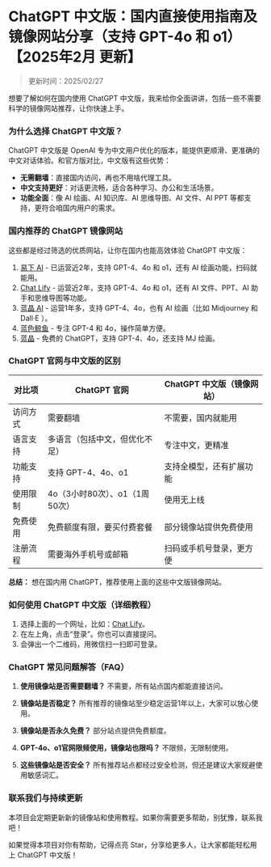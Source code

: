 # ChatGPT 中文版：国内直接使用指南及镜像网站分享（支持 GPT-4o 和 o1）【2025年2月 更新】

>更新时间：2025/02/27

想要了解如何在国内使用 ChatGPT 中文版，我来给你全面讲讲，包括一些不需要科学的镜像网站推荐，让你快速上手。

### 为什么选择 ChatGPT 中文版？
ChatGPT 中文版是 OpenAI 专为中文用户优化的版本，能提供更顺滑、更准确的中文对话体验。和官方版对比，中文版有这些优势：

- **无需翻墙**：直接国内访问，再也不用啥代理工具。
- **中文支持更好**：对话更流畅，适合各种学习、办公和生活场景。
- **功能全面**：像 AI 绘画、AI 知识库、AI 思维导图、AI 文件、AI PPT 等都支持，更符合咱国内用户的需求。

### 国内推荐的 ChatGPT 镜像网站
这些都是经过筛选的优质网站，让你在国内也能高效体验 ChatGPT 中文版：

1. [易下 AI](https://www.yixiaai.com/) - 已运营近2年，支持 GPT-4、4o 和 o1，还有 AI 绘画功能，扫码就能用。
2. [Chat Lify](https://chat.lify.vip/) - 运营近2年，支持 GPT-4、4o 和 o1，还有 AI 文件、PPT、AI 助手和思维导图等功能。
3. [蓝晶 AI](https://guide1.lanjing.ai/) - 运营1年多，支持 GPT-4、4o，也有 AI 绘画（比如 Midjourney 和 Dall·E ）。
4. [蓝色鲸鱼](https://ai.lansejingyu.com/) - 专注 GPT-4 和 4o，操作简单方便。
5. [蓝晶](https://lanjing.ai/) - 免费的 ChatGPT，支持 GPT-4、4o，还支持 MJ 绘画。

### ChatGPT 官网与中文版的区别
| 对比项 | ChatGPT 官网 | ChatGPT 中文版（镜像网站） |
| ------ | ------------- | -------------------------- |
| 访问方式 | 需要翻墙 | 不需要，国内就能用 |
| 语言支持 | 多语言（包括中文，但优化不足） | 专注中文，更精准 |
| 功能支持 | 支持 GPT-4、4o、o1 | 支持全模型，还有扩展功能 |
| 使用限制 | 4o（3小时80次）、o1（1周50次） | 使用无上线 |
| 免费使用 | 免费额度有限，要买付费套餐 | 部分镜像站提供免费使用 |
| 注册流程 | 需要海外手机号或邮箱 | 扫码或手机号登录，更方便 |

**总结：** 想在国内用 ChatGPT，推荐使用上面的这些中文版镜像网站。

### 如何使用 ChatGPT 中文版（详细教程）
1. 选择上面的一个网址，比如：[Chat Lify](https://chat.lify.vip/)。
2. 在左上角，点击“登录”。你也可以直接提问。
3. 会弹出一个二维码，用微信扫一扫即可登录。

### ChatGPT 常见问题解答（FAQ）
1. **使用镜像站是否需要翻墙？**
   不需要，所有站点国内都能直接访问。

2. **镜像站是否稳定？**
   所有推荐的镜像站至少稳定运营1年以上，大家可以放心使用。

3. **镜像站是否永久免费？**
   部分站点提供免费额度。

4. **GPT-4o、o1官网限频使用，镜像站也限吗？**
   不限频，无限制使用。

5. **这些镜像站是否安全？**
   所有推荐站点都经过安全检测，但还是建议大家规避使用敏感词汇。

### 联系我们与持续更新
本项目会定期更新新的镜像站和使用教程。如果你需要更多帮助，别犹豫，联系我吧！

如果觉得本项目对你有帮助，记得点亮 Star，分享给更多人，让大家都能轻松用上 ChatGPT 中文版！
